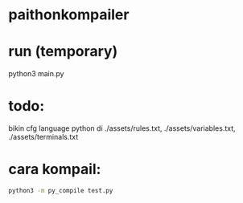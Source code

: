 # paithonkompailer

# run (temporary)
python3 main.py <namafile>

# todo:
bikin cfg language python di ./assets/rules.txt, ./assets/variables.txt, ./assets/terminals.txt

# cara kompail:
```sh
python3 -m py_compile test.py
```
